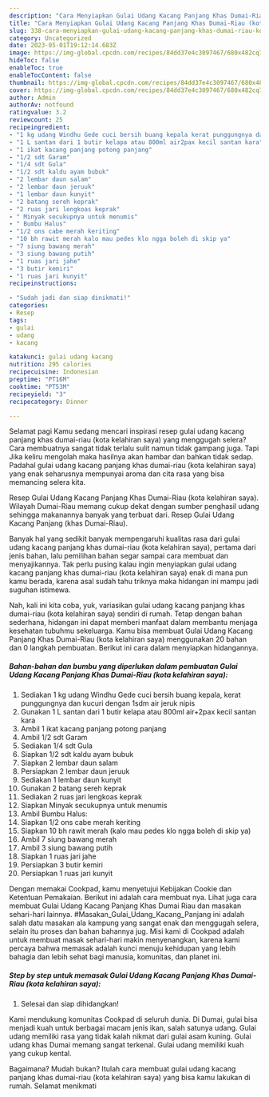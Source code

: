 ```yaml
---
description: "Cara Menyiapkan Gulai Udang Kacang Panjang Khas Dumai-Riau (kota kelahiran saya) yang Lezat Sekali"
title: "Cara Menyiapkan Gulai Udang Kacang Panjang Khas Dumai-Riau (kota kelahiran saya) yang Lezat Sekali"
slug: 338-cara-menyiapkan-gulai-udang-kacang-panjang-khas-dumai-riau-kota-kelahiran-saya-yang-lezat-sekali
category: Uncategorized
date: 2023-05-01T19:12:14.683Z
image: https://img-global.cpcdn.com/recipes/84dd37e4c3097467/680x482cq70/gulai-udang-kacang-panjang-khas-dumai-riau-kota-kelahiran-saya-foto-resep-utama.jpg
hideToc: false
enableToc: true
enableTocContent: false
thumbnail: https://img-global.cpcdn.com/recipes/84dd37e4c3097467/680x482cq70/gulai-udang-kacang-panjang-khas-dumai-riau-kota-kelahiran-saya-foto-resep-utama.jpg
cover: https://img-global.cpcdn.com/recipes/84dd37e4c3097467/680x482cq70/gulai-udang-kacang-panjang-khas-dumai-riau-kota-kelahiran-saya-foto-resep-utama.jpg
author: Admin
authorAv: notfound
ratingvalue: 3.2
reviewcount: 25
recipeingredient:
- "1 kg udang Windhu Gede cuci bersih buang kepala kerat punggungnya dan kucuri dengan 1sdm air jeruk nipis"
- "1 L santan dari 1 butir kelapa atau 800ml air2pax kecil santan kara"
- "1 ikat kacang panjang potong panjang"
- "1/2 sdt Garam"
- "1/4 sdt Gula"
- "1/2 sdt kaldu ayam bubuk"
- "2 lembar daun salam"
- "2 lembar daun jeruuk"
- "1 lembar daun kunyit"
- "2 batang sereh keprak"
- "2 ruas jari lengkoas keprak"
- " Minyak secukupnya untuk menumis"
- " Bumbu Halus"
- "1/2 ons cabe merah keriting"
- "10 bh rawit merah kalo mau pedes klo ngga boleh di skip ya"
- "7 siung bawang merah"
- "3 siung bawang putih"
- "1 ruas jari jahe"
- "3 butir kemiri"
- "1 ruas jari kunyit"
recipeinstructions:

- "Sudah jadi dan siap dinikmati!"
categories:
- Resep
tags:
- gulai
- udang
- kacang

katakunci: gulai udang kacang 
nutrition: 295 calories
recipecuisine: Indonesian
preptime: "PT16M"
cooktime: "PT53M"
recipeyield: "3"
recipecategory: Dinner

---
```



Selamat pagi Kamu sedang mencari inspirasi resep gulai udang kacang panjang khas dumai-riau (kota kelahiran saya) yang menggugah selera? Cara membuatnya sangat tidak terlalu sulit namun tidak gampang juga. Tapi Jika keliru mengolah maka hasilnya akan hambar dan bahkan tidak sedap. Padahal gulai udang kacang panjang khas dumai-riau (kota kelahiran saya) yang enak seharusnya mempunyai aroma dan cita rasa yang bisa memancing selera kita.


Resep Gulai Udang Kacang Panjang Khas Dumai-Riau (kota kelahiran saya). Wilayah Dumai-Riau memang cukup dekat dengan sumber penghasil udang sehingga makanannya banyak yang terbuat dari. Resep Gulai Udang Kacang Panjang (khas Dumai-Riau).

Banyak hal yang sedikit banyak mempengaruhi kualitas rasa dari gulai udang kacang panjang khas dumai-riau (kota kelahiran saya), pertama dari jenis bahan, lalu pemilihan bahan segar sampai cara membuat dan menyajikannya. Tak perlu pusing kalau ingin menyiapkan gulai udang kacang panjang khas dumai-riau (kota kelahiran saya) enak di mana pun kamu berada, karena asal sudah tahu triknya maka hidangan ini mampu jadi suguhan istimewa.


Nah, kali ini kita coba, yuk, variasikan gulai udang kacang panjang khas dumai-riau (kota kelahiran saya) sendiri di rumah. Tetap dengan bahan sederhana, hidangan ini dapat memberi manfaat dalam membantu menjaga kesehatan tubuhmu sekeluarga. Kamu bisa membuat Gulai Udang Kacang Panjang Khas Dumai-Riau (kota kelahiran saya) menggunakan 20 bahan dan 0 langkah pembuatan. Berikut ini cara dalam menyiapkan hidangannya.

<!--inarticleads1-->

##### Bahan-bahan dan bumbu yang diperlukan dalam pembuatan Gulai Udang Kacang Panjang Khas Dumai-Riau (kota kelahiran saya):

1. Sediakan 1 kg udang Windhu Gede cuci bersih buang kepala, kerat punggungnya dan kucuri dengan 1sdm air jeruk nipis
1. Gunakan 1 L santan dari 1 butir kelapa atau 800ml air+2pax kecil santan kara
1. Ambil 1 ikat kacang panjang potong panjang
1. Ambil 1/2 sdt Garam
1. Sediakan 1/4 sdt Gula
1. Siapkan 1/2 sdt kaldu ayam bubuk
1. Siapkan 2 lembar daun salam
1. Persiapkan 2 lembar daun jeruuk
1. Sediakan 1 lembar daun kunyit
1. Gunakan 2 batang sereh keprak
1. Sediakan 2 ruas jari lengkoas keprak
1. Siapkan  Minyak secukupnya untuk menumis
1. Ambil  Bumbu Halus:
1. Siapkan 1/2 ons cabe merah keriting
1. Siapkan 10 bh rawit merah (kalo mau pedes klo ngga boleh di skip ya)
1. Ambil 7 siung bawang merah
1. Ambil 3 siung bawang putih
1. Siapkan 1 ruas jari jahe
1. Persiapkan 3 butir kemiri
1. Persiapkan 1 ruas jari kunyit


Dengan memakai Cookpad, kamu menyetujui Kebijakan Cookie dan Ketentuan Pemakaian. Berikut ini adalah cara membuat nya. Lihat juga cara membuat Gulai Udang Kacang Panjang Khas Dumai Riau dan masakan sehari-hari lainnya. #Masakan_Gulai_Udang_Kacang_Panjang ini adalah salah datu masakan ala kampung yang sangat enak dan menggugah selera, selain itu proses dan bahan bahannya jug. Misi kami di Cookpad adalah untuk membuat masak sehari-hari makin menyenangkan, karena kami percaya bahwa memasak adalah kunci menuju kehidupan yang lebih bahagia dan lebih sehat bagi manusia, komunitas, dan planet ini. 

<!--inarticleads2-->

##### Step by step untuk memasak Gulai Udang Kacang Panjang Khas Dumai-Riau (kota kelahiran saya):


1. Selesai dan siap dihidangkan!

Kami mendukung komunitas Cookpad di seluruh dunia. Di Dumai, gulai bisa menjadi kuah untuk berbagai macam jenis ikan, salah satunya udang. Gulai udang memiliki rasa yang tidak kalah nikmat dari gulai asam kuning. Gulai udang khas Dumai memang sangat terkenal. Gulai udang memiliki kuah yang cukup kental. 

Bagaimana? Mudah bukan? Itulah cara membuat gulai udang kacang panjang khas dumai-riau (kota kelahiran saya) yang bisa kamu lakukan di rumah. Selamat menikmati
